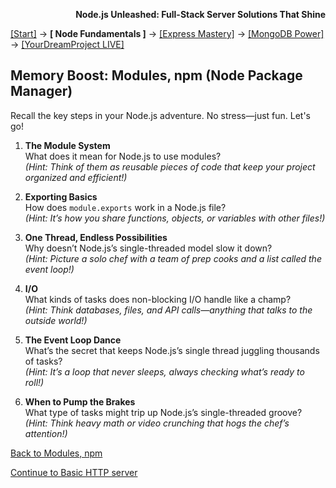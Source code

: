 **<p align="right">Node.js Unleashed: Full-Stack Server Solutions That Shine</p>**

[[Start]](../Introduction.md) → **[ Node Fundamentals ]** → [[Express Mastery]](#express) → [[MongoDB Power]](#mongodb) → [[YourDreamProject LIVE]](#project)

## Memory Boost: Modules, npm (Node Package Manager)

Recall the key steps in your Node.js adventure. No stress—just fun. Let's go!

1. **The Module System**<br />
   What does it mean for Node.js to use modules?<br />
   *(Hint: Think of them as reusable pieces of code that keep your project organized and efficient!)*
   
2. **Exporting Basics**<br />
   How does `module.exports` work in a Node.js file?<br />
   *(Hint: It’s how you share functions, objects, or variables with other files!)*
   
4. **One Thread, Endless Possibilities**<br />
   Why doesn’t Node.js’s single-threaded model slow it down?<br />
   *(Hint: Picture a solo chef with a team of prep cooks and a list called the event loop!)*
   
5. **I/O**<br />
   What kinds of tasks does non-blocking I/O handle like a champ?<br />
   *(Hint: Think databases, files, and API calls—anything that talks to the outside world!)*
   
6. **The Event Loop Dance**<br />
   What’s the secret that keeps Node.js’s single thread juggling thousands of tasks?<br />
   *(Hint: It’s a loop that never sleeps, always checking what’s ready to roll!)*
   
7. **When to Pump the Brakes**<br />
   What type of tasks might trip up Node.js’s single-threaded groove?<br />
   *(Hint: Think heavy math or video crunching that hogs the chef’s attention!)*
    
[Back to Modules, npm](1-3.md)

[Continue to Basic HTTP server](1-4.md)

